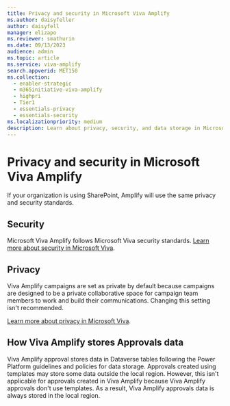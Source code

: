 ```yaml
---
title: Privacy and security in Microsoft Viva Amplify
ms.author: daisyfeller
author: daisyfell
manager: elizapo
ms.reviewer: smathurin
ms.date: 09/13/2023
audience: admin
ms.topic: article
ms.service: viva-amplify
search.appverid: MET150
ms.collection:
  - enabler-strategic
  - m365initiative-viva-amplify
  - highpri
  - Tier1
  - essentials-privacy
  - essentials-security
ms.localizationpriority: medium
description: Learn about privacy, security, and data storage in Microsoft Viva Amplify.
---
```


# Privacy and security in Microsoft Viva Amplify

If your organization is using SharePoint, Amplify will use the same privacy and security standards.

## Security

Microsoft Viva Amplify follows Microsoft Viva security standards. [Learn more about security in Microsoft Viva](../viva-security.md).

## Privacy

Viva Amplify campaigns are set as private by default because campaigns are designed to be a private collaborative space for campaign team members to work and build their communications. Changing this setting isn't recommended.

[Learn more about privacy in Microsoft Viva](../viva-privacy.md).

## How Viva Amplify stores Approvals data

Viva Amplify approval stores data in Dataverse tables following the Power Platform guidelines and policies for data storage. Approvals created using templates may store some data outside the local region. However, this isn't applicable for approvals created in Viva Amplify because Viva Amplify approvals don't use templates. As a result, Viva Amplify approvals data is always stored in the local region.
